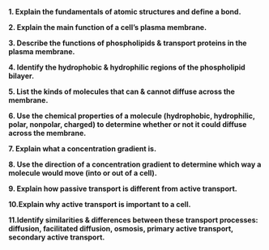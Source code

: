 **1. Explain the fundamentals of atomic structures and define a bond.**  

**2. Explain the main function of a cell’s plasma membrane.**  

**3. Describe the functions of phospholipids & transport proteins in the plasma membrane.**  

**4. Identify the hydrophobic & hydrophilic regions of the phospholipid bilayer.**

**5. List the kinds of molecules that can & cannot diffuse across the membrane.**  

**6. Use the chemical properties of a molecule (hydrophobic, hydrophilic, polar, nonpolar, charged) to determine whether or not it could diffuse across the membrane.**

**7. Explain what a concentration gradient is.**  

**8. Use the direction of a concentration gradient to determine which way a molecule would move (into or out of a cell).** 

**9. Explain how passive transport is different from active transport.**

**10.Explain why active transport is important to a cell.**  

**11.Identify similarities & differences between these transport processes: diffusion, facilitated diffusion, osmosis, primary active transport, secondary active transport.** 

